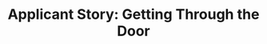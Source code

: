 ---
title: "Applicant Story: Getting Through the Door"
layout: post
lang: en
lang-ref: 307-applicant-story
section: 3
category: 
  - diversity
hero:
  image:
    src: 3.7-tx-heading.jpg
    alt: A photo of a green door with a steel handle.
  standards:
    - ethics
blocks:
  - In talking with Talent Cloud users, we learned that many of them have never applied to Government of Canada jobs before. One of the reasons was because they didn’t see themselves being qualified based on the conventional job advertisements, despite being an expert in their fields or having experience and knowledge that were much in demand in the public service. In particular, the “years of experience” or education requirements, or what we called biography based staffing (read more about why we found it problematic here - link to “Skills Instead of Experience”), often didn’t consider the various paths these individuals might have traversed in acquiring their skills. If they didn’t follow the prescribed path as was often implied in the job advertisements, they wouldn’t even have the opportunity to demonstrate how they could be a fit for the job. 
  - Listening to these stories was disheartening. But when we witnessed the positive difference made by the skill-based approach that we experimented with, it was impactful. We got to hear such a story when we interviewed an employee hired through Talent Cloud. 
  - When asked why he applied on the platform, he answered,
  - type: pullquote
    content: "“I used the platform because the job posting at that time didn’t require a degree. It was based on merit and skill set. That’s what I really appreciate about the platform and application. Being able to detect talent is what we need here.”"
  - He went on to share how in the past he was overlooked for similar positions because of the education requirement. Not having a degree didn’t stop him from doing his job or succeeding in his performance, and yet he couldn’t even be considered for most positions. So when he saw the Talent Cloud job advertisement, he decided to apply. (While some job classifications require a specific education credential, many will also accept a combination of education and experience. To learn more about our work on this, check out Changing the Default Settings on Essential Education in this section of the report.) 
  - And he was hired. 
  - Being in the position helped him get recognized by senior management, and he has since moved on to perform functions that are central and critical to the organization. It was hard not to notice the passion in his voice when he described how he could now fulfil his duties and use his talent to deliver impacts to Canadians.
  - His story is a living example that when organizations change how they screen talent, they end up with different results.
---